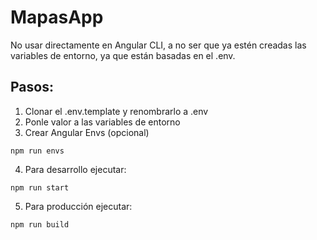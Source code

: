 # MapasApp

No usar directamente en Angular CLI, a no ser que ya estén creadas las variables de entorno, ya que están basadas en el .env.

## Pasos:
1. Clonar el .env.template y renombrarlo a .env
2. Ponle valor a las variables de entorno
3. Crear Angular Envs (opcional)
```
npm run envs
```
4. Para desarrollo ejecutar:
```
npm run start
```
5. Para producción ejecutar:
```
npm run build
```
